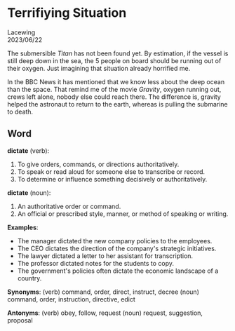 # Terrifiying Situation

Lacewing  
2023/06/22

The submersible *Titan* has not been found yet.
By estimation, if the vessel is still deep down in the sea, the 5 people on board should be running out of their oxygen.
Just imagining that situation already horrified me.

In the BBC News it has mentioned that we know less about the deep ocean than the space.
That remind me of the movie *Gravity*, oxygen running out, crews left alone, nobody else could reach there.
The difference is, gravity helped the astronaut to return to the earth, whereas is pulling the submarine to death.

## Word
**dictate** (verb):

1. To give orders, commands, or directions authoritatively.
2. To speak or read aloud for someone else to transcribe or record.
3. To determine or influence something decisively or authoritatively.

**dictate** (noun):

1. An authoritative order or command.
2. An official or prescribed style, manner, or method of speaking or writing.

**Examples**:
- The manager dictated the new company policies to the employees.
- The CEO dictates the direction of the company's strategic initiatives.
- The lawyer dictated a letter to her assistant for transcription.
- The professor dictated notes for the students to copy.
- The government's policies often dictate the economic landscape of a country.

**Synonyms**:
(verb) command, order, direct, instruct, decree
(noun) command, order, instruction, directive, edict

**Antonyms**:
(verb) obey, follow, request
(noun) request, suggestion, proposal